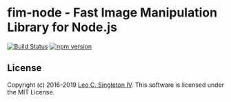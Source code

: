 # fim-node - Fast Image Manipulation Library for Node.js

[![Build Status](https://dev.azure.com/leosingleton/fim-node/_apis/build/status/leosingleton.fim-node?branchName=master)](https://dev.azure.com/leosingleton/fim-node/_build/latest?definitionId=8&branchName=master)
[![npm version](https://badge.fury.io/js/%40leosingleton%2Ffim-node.svg)](https://badge.fury.io/js/%40leosingleton%2Ffim-node)

## License
Copyright (c) 2016-2019 [Leo C. Singleton IV](https://www.leosingleton.com/).
This software is licensed under the MIT License.

